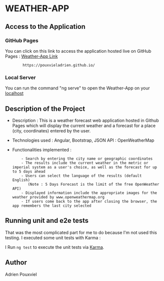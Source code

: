 # WEATHER-APP #

##  Access to the Application  ##
### GitHub Pages ###
You can click on this link to access the application hosted live on GitHub Pages : [Weather-App Link](https://pouxvieladrien.github.io/) 

            https://pouxvieladrien.github.io/
            
### Local Server ###
You can run the command "ng serve" to open the Weather-App on your [localhost](http://localhost:4200/)

## Description of the Project ##
- Description : This is a weather forecast web application hosted in Github Pages which will display the current weather and a forecast for a place (city, coordinates) entered by the user.
- Technologies used : Angular, Bootstrap, JSON API : OpenWeatherMap
- Functionalities implemented : 

          - Search by entering the city name or geographic coordinates
          - The results include the current weather in the metric or imperial system as a user's choice, as well as the forecast for up to 5 days ahead 
          - Users can select the language of the results (default English)
             (Note : 5 Days Forecast is the limit of the free OpenWeather API)
          - Displayed information include the appropriate images for the weather provided by www.openweathermap.org
          - If users come back to the app after closing the browser, the app remembers the last city selected


## Running unit and e2e tests ##

That was the most complicated part for me to do because I'm not used this testing. 
I executed some unit tests with Karma :


I Run `ng test` to execute the unit tests via [Karma](https://karma-runner.github.io).

## Author ##
Adrien Pouxviel
